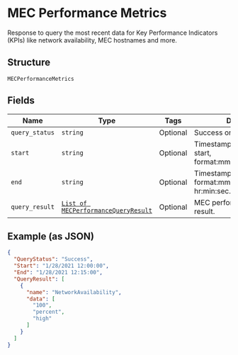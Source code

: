 
# MEC Performance Metrics

Response to query the most recent data for Key Performance Indicators (KPIs) like network availability, MEC hostnames and more.

## Structure

`MECPerformanceMetrics`

## Fields

| Name | Type | Tags | Description |
|  --- | --- | --- | --- |
| `query_status` | `string` | Optional | Success or Failed. |
| `start` | `string` | Optional | Timestamp of the query's start, format:mm/dd/yyyy,hr:min:sec. |
| `end` | `string` | Optional | Timestamp of the query's end , format:mm/dd/yyyy, hr:min:sec. |
| `query_result` | [`List of MECPerformanceQueryResult`](../../doc/models/mec-performance-query-result.md) | Optional | MEC performance query result. |

## Example (as JSON)

```json
{
  "QueryStatus": "Success",
  "Start": "1/28/2021 12:00:00",
  "End": "1/28/2021 12:15:00",
  "QueryResult": [
    {
      "name": "NetworkAvailability",
      "data": [
        "100",
        "percent",
        "high"
      ]
    }
  ]
}
```

